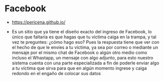 
# Facebook 
- https://pericena.github.io/

- Es un sitio que ya tiene el diseño exacto del ingreso de Facebook, lo único que faltaría es que hagas que tu víctima caiga en la trampa, y tal vez te preguntes: ¿cómo hago eso? Pues la respuesta tiene que ver con el hecho de que le envíes a tu víctima, ya sea por correo o mediante un mensaje por el mismo chat de Facebook o algún otro medio como incluso el Whastapp, un mensaje con algo adjunto, para esto nuestro sistema cuenta con una parte especializada a fin de poderle enviar algo a tu víctima que sirva para que en algún momento ingrese y caiga redondo en el engaño de colocar sus datos

